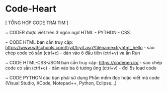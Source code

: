 # Code-Heart

[ TỔNG HỢP CODE TRÁI TIM ]

~ CODER được viết trên 3 ngôn ngữ HTML - PYTHON - CSS

~ CODE HTML bạn cần truy cập: https://www.w3schools.com/tryit/tryit.asp?filename=tryhtml_hello - sao chép code có sẵn (ctrl+c) - dán vào ô đầu tiên (ctrl+v) và ấn Run

~ CODE HTML-CSS-JSON bạn cần truy cập: https://codepen.io/ - sao chép code có sẵn (ctrl+c) - dán vào ba ô tương ứng (ctrl+v) - đợi 5s load code

~ CODE PYTHON các bạn phải sử dụng Phần mềm đọc hoặc viết mã code (Visual Studio, XCode, Notepad++, Python, Eclipse...)

